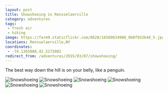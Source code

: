 ```yaml
---
layout: post
title: Showshoeing in Rensselaerville
category: adventures
tags:
 - fresh air
 - hiking
image: https://farm9.staticflickr.com/8620/16560634908_0b0f932b48_h.jpg
locations: Rensselaerville,NY
coordinates:
 - -74.1365088,42.5172082
redirect_from: /adventures/2015/03/07/showshoeing/ 
---
```



The best way down the hill is on your belly, like a penguin.

<div class="photos">
<img src="https://farm8.staticflickr.com/7621/16747117062_b4c37bc0c6_h.jpg" class="img-half" alt="Snowshoeing"> <img src="https://farm9.staticflickr.com/8633/16562083779_807a499e79_h.jpg" class="img-half" alt="Snowshoeing">
<img src="https://farm8.staticflickr.com/7281/16128245313_5136e4162b_h.jpg"  alt="Snowshoeing">
<img src="https://farm9.staticflickr.com/8620/16560634908_0b0f932b48_h.jpg" class="img-tall" alt="Snowshoeing">
<img src="https://farm9.staticflickr.com/8664/16125884354_ea0ad7d939_h.jpg" class="img-wide" alt="Snowshoeing">
<img src="https://farm9.staticflickr.com/8605/16540927787_e70ec411d3_h.jpg" alt="Snowshoeing">
</div>